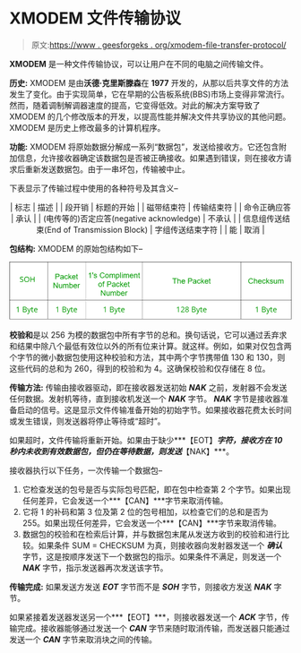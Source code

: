 # XMODEM 文件传输协议

> 原文:[https://www . geesforgeks . org/xmodem-file-transfer-protocol/](https://www.geeksforgeeks.org/xmodem-file-transfer-protocol/)

**XMODEM** 是一种文件传输协议，可以让用户在不同的电脑之间传输文件。

**历史:**
XMODEM 是由**沃德·克里斯滕森**在 **1977** 开发的，从那以后共享文件的方法发生了变化。由于实现简单，它在早期的公告板系统(BBS)市场上变得非常流行。然而，随着调制解调器速度的提高，它变得低效。对此的解决方案导致了 XMODEM 的几个修改版本的开发，以提高性能并解决文件共享协议的其他问题。XMODEM 是历史上修改最多的计算机程序。

**功能:**
XMODEM 将原始数据分解成一系列“数据包”，发送给接收方。它还包含附加信息，允许接收器确定该数据包是否被正确接收。如果遇到错误，则在接收方请求后重新发送数据包。由于一串坏包，传输被中止。

下表显示了传输过程中使用的各种符号及其含义–

<center>

| 标志 | 描述 |
| 段开销 | 标题的开始 |
| 磁带结束符 | 传输结束符 |
| 命令正确应答 | 承认 |
| (电传等的)否定应答(negative acknowledge) | 不承认 |
| 信息组传送结束(End of Transmission Block) | 字组传送结束字符 |
| 能 | 取消 |

</center>

**包结构:**
XMODEM 的原始包结构如下–

![](img/b988f25284a652830b7a16200896ab6e.png)

**校验和**是以 256 为模的数据包中所有字节的总和。换句话说，它可以通过丢弃求和结果中除八个最低有效位以外的所有位来计算。就这样。例如，如果对仅包含两个字节的微小数据包使用这种校验和方法，其中两个字节携带值 130 和 130，则这些代码的总和为 260，得到的校验和为 4。这确保校验和仅存储在 8 位。

**传输方法:**
传输由接收器驱动，即在接收器发送初始 ***NAK*** 之前，发射器不会发送任何数据。发射机等待，直到接收机发送一个 ***NAK*** 字节。 ***NAK*** 字节是接收器准备启动的信号。这是显示文件传输准备开始的初始字节。如果接收器花费太长时间或发生错误，则发送器将停止等待或“超时”。

如果超时，文件传输将重新开始。如果由于缺少***【EOT】***字符，接收方在 10 秒内未收到有效数据包，但仍在等待数据，则发送***【NAK】***。

接收器执行以下任务，一次传输一个数据包–

1.  它检查发送的包号是否与实际包号匹配，即在包中检查第 2 个字节。如果出现任何差异，它会发送一个***【CAN】***字节来取消传输。
2.  它将 1 的补码和第 3 位及第 2 位的包号相加，以检查它们的总和是否为 255。如果出现任何差异，它会发送一个***【CAN】***字节来取消传输。
3.  数据包的校验和在检索后计算，并与数据包末尾从发送方收到的校验和进行比较。如果条件 SUM = CHECKSUM 为真，则接收器向发射器发送一个 ***确认*** 字节，这是按顺序发送下一个数据包的指示。如果条件不满足，则发送一个 ***NAK*** 字节，指示发送器再次发送该字节。

**传输完成:**
如果发送方发送 ***EOT*** 字节而不是 ***SOH*** 字节，则接收方发送 ***NAK*** 字节。

如果紧接着发送器发送另一个***【EOT】***，则接收器发送一个 ***ACK*** 字节，传输完成。接收器能够通过发送一个 ***CAN*** 字节来随时取消传输，而发送器只能通过发送一个 ***CAN*** 字节来取消块之间的传输。